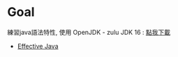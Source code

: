 # Goal
練習java語法特性, 使用 OpenJDK - zulu JDK 16 : [點我下載](https://www.azul.com/downloads/?package=jdk)

- [Effective Java](https://github.com/oscar51011/javademo/tree/master/src/EffectiveJava)
